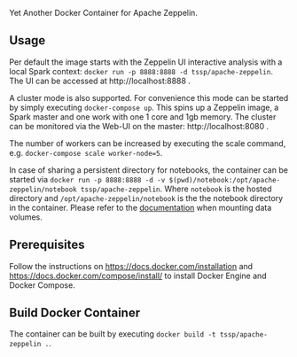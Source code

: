 Yet Another Docker Container for Apache Zeppelin.

## Usage

Per default the image starts with the Zeppelin UI interactive analysis with a local Spark context: `docker run -p 8888:8888 -d tssp/apache-zeppelin`. The UI can be accessed at http://localhost:8888 .

A cluster mode is also supported. For convenience this mode can be started by simply executing `docker-compose up`. This spins up a Zeppelin image, a Spark master and one work with one 1 core and 1gb memory. The cluster can be monitored via the Web-UI on the master: http://localhost:8080 .

The number of workers can be increased by executing the scale command, e.g. `docker-compose scale worker-node=5`. 

In case of sharing a persistent directory for notebooks, the container can be started via `docker run -p 8888:8888 -d -v $(pwd)/notebook:/opt/apache-zeppelin/notebook tssp/apache-zeppelin`. Where `notebook` is the hosted directory and `/opt/apache-zeppelin/notebook` is the the notebook directory in the container. Please refer to the [documentation](http://docs.docker.com/engine/userguide/dockervolumes/#mount-a-host-directory-as-a-data-volume) when mounting data volumes. 

## Prerequisites

Follow the instructions on https://docs.docker.com/installation and https://docs.docker.com/compose/install/ to install Docker Engine and Docker Compose.

## Build Docker Container

The container can be built by executing `docker build -t tssp/apache-zeppelin .`.

